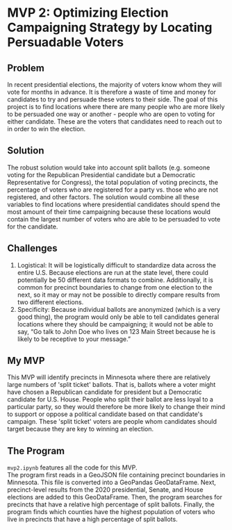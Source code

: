 # MVP 2: Optimizing Election Campaigning Strategy by Locating Persuadable Voters

## Problem
In recent presidential elections, the majority of voters know whom they will vote for months in advance. It is therefore a waste of time and money for candidates to try and persuade these voters to their side. The goal of this project is to find locations where there are many people who are more likely to be persuaded one way or another - people who are open to voting for either candidate. These are the voters that candidates need to reach out to in order to win the election.

## Solution
The robust solution would take into account split ballots (e.g. someone voting for the Republican Presidential candidate but a Democratic Representative for Congress), the total population of voting precincts, the percentage of voters who are registered for a party vs. those who are not registered, and other factors. The solution would combine all these variables to find locations where presidential candidates should spend the most amount of their time campaigning because these locations would contain the largest number of voters who are able to be persuaded to vote for the candidate.

## Challenges
1. Logistical: It will be logistically difficult to standardize data across the entire U.S. Because elections are run at the state level, there could potentially be 50 different data formats to combine. Additionally, it is common for precinct boundaries to change from one election to the next, so it may or may not be possible to directly compare results from two different elections. 
2. Specificity: Because individual ballots are anonymized (which is a very good thing), the program would only be able to tell candidates general locations where they should be campaigning; it would not be able to say, “Go talk to John Doe who lives on 123 Main Street because he is likely to be receptive to your message.”

## My MVP
This MVP will identify precincts in Minnesota where there are relatively large numbers of 'split ticket' ballots. That is, ballots where a voter might have chosen a Republican candidate for president but a Democratic candidate for U.S. House. People who split their ballot are less loyal to a particular party, so they would therefore be more likely to change their mind to support or oppose a political candidate based on that candidate's campaign. These 'split ticket' voters are people whom candidates should target because they are key to winning an election.

## The Program
`mvp2.ipynb` features all the code for this MVP.\
The program first reads in a GeoJSON file containing precinct boundaries in Minnesota. This file is converted into a GeoPandas GeoDataFrame. Next, precinct-level results from the 2020 presidential, Senate, and House elections are added to this GeoDataFrame. Then, the program searches for precincts that have a relative high percentage of split ballots. Finally, the program finds which counties have the highest population of voters who live in precincts that have a high percentage of split ballots.